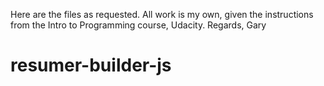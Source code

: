 Here are the files as requested. All work is my own, given the instructions from the Intro to Programming course, Udacity.
Regards, Gary

# resumer-builder-js
